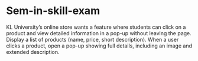 # Sem-in-skill-exam
KL University’s online store wants a feature where students can click on a product and view detailed information in a pop-up without leaving the page.  Display a list of products (name, price, short description). When a user clicks a product, open a pop-up showing full details, including an image and extended description. 
